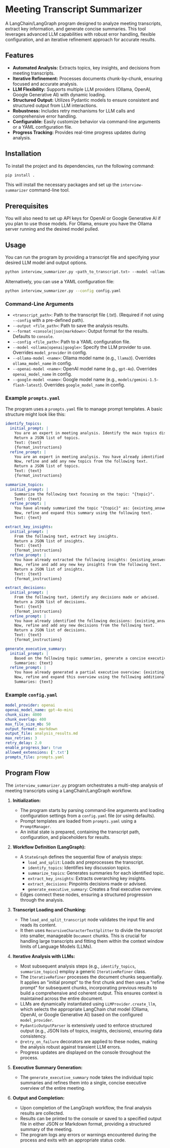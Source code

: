 # Meeting Transcript Summarizer

A LangChain/LangGraph program designed to analyze meeting transcripts, extract key information, and generate concise summaries. This tool leverages advanced LLM capabilities with robust error handling, flexible configuration, and an iterative refinement approach for accurate results.

## Features

*   **Automated Analysis:** Extracts topics, key insights, and decisions from meeting transcripts.
*   **Iterative Refinement:** Processes documents chunk-by-chunk, ensuring focused and accurate analysis.
*   **LLM Flexibility:** Supports multiple LLM providers (Ollama, OpenAI, Google Generative AI) with dynamic loading.
*   **Structured Output:** Utilizes Pydantic models to ensure consistent and structured output from LLM interactions.
*   **Robustness:** Includes retry mechanisms for LLM calls and comprehensive error handling.
*   **Configurable:** Easily customize behavior via command-line arguments or a YAML configuration file.
*   **Progress Tracking:** Provides real-time progress updates during analysis.

## Installation

To install the project and its dependencies, run the following command:

```bash
pip install .
```

This will install the necessary packages and set up the `interview-summarizer` command-line tool.

## Prerequisites

You will also need to set up API keys for OpenAI or Google Generative AI if you plan to use those models. For Ollama, ensure you have the Ollama server running and the desired model pulled.

## Usage

You can run the program by providing a transcript file and specifying your desired LLM model and output options.

```bash
python interview_summarizer.py <path_to_transcript.txt> --model <ollama|openai|google> [options]
```

Alternatively, you can use a YAML configuration file:

```bash
python interview_summarizer.py --config config.yaml
```

### Command-Line Arguments

*   `<transcript_path>`: Path to the transcript file (.txt). (Required if not using `--config` with a pre-defined path).
*   `--output <file_path>`: Path to save the analysis results.
*   `--format <console|json|markdown>`: Output format for the results. Defaults to `console`.
*   `--config <file_path>`: Path to a YAML configuration file.
*   `--model <ollama|openai|google>`: Specify the LLM provider to use. Overrides `model_provider` in config.
*   `--ollama-model <name>`: Ollama model name (e.g., `llama3`). Overrides `ollama_model_name` in config.
*   `--openai-model <name>`: OpenAI model name (e.g., `gpt-4o`). Overrides `openai_model_name` in config.
*   `--google-model <name>`: Google model name (e.g., `models/gemini-1.5-flash-latest`). Overrides `google_model_name` in config.

### Example `prompts.yaml`

The program uses a `prompts.yaml` file to manage prompt templates. A basic structure might look like this:

```yaml
identify_topics:
  initial_prompt: |
    You are an expert in meeting analysis. Identify the main topics discussed in the following text.
    Return a JSON list of topics.
    Text: {text}
    {format_instructions}
  refine_prompt: |
    You are an expert in meeting analysis. You have already identified the following topics: {existing_answer}.
    Now, refine and add any new topics from the following text.
    Return a JSON list of topics.
    Text: {text}
    {format_instructions}

summarize_topics:
  initial_prompt: |
    Summarize the following text focusing on the topic: "{topic}".
    Text: {text}
  refine_prompt: |
    You have already summarized the topic "{topic}" as: {existing_answer}.
    Now, refine and expand this summary using the following text.
    Text: {text}

extract_key_insights:
  initial_prompt: |
    From the following text, extract key insights.
    Return a JSON list of insights.
    Text: {text}
    {format_instructions}
  refine_prompt: |
    You have already extracted the following insights: {existing_answer}.
    Now, refine and add any new key insights from the following text.
    Return a JSON list of insights.
    Text: {text}
    {format_instructions}

extract_decisions:
  initial_prompt: |
    From the following text, identify any decisions made or advised.
    Return a JSON list of decisions.
    Text: {text}
    {format_instructions}
  refine_prompt: |
    You have already identified the following decisions: {existing_answer}.
    Now, refine and add any new decisions from the following text.
    Return a JSON list of decisions.
    Text: {text}
    {format_instructions}

generate_executive_summary:
  initial_prompt: |
    Based on the following topic summaries, generate a concise executive overview of the meeting.
    Summaries: {text}
  refine_prompt: |
    You have already generated a partial executive overview: {existing_answer}.
    Now, refine and expand this overview using the following additional summaries.
    Summaries: {text}
```

### Example `config.yaml`

```yaml
model_provider: openai
openai_model_name: gpt-4o-mini
chunk_size: 4000
chunk_overlap: 400
max_file_size_mb: 50
output_format: markdown
output_file: analysis_results.md
max_retries: 3
retry_delay: 2.0
enable_progress_bar: true
allowed_extensions: ['.txt']
prompts_file: prompts.yaml
```

## Program Flow

The `interview_summarizer.py` program orchestrates a multi-step analysis of meeting transcripts using a LangChain/LangGraph workflow.

1.  **Initialization:**
    *   The program starts by parsing command-line arguments and loading configuration settings from a `config.yaml` file (or using defaults).
    *   Prompt templates are loaded from `prompts.yaml` using a `PromptManager`.
    *   An initial state is prepared, containing the transcript path, configuration, and placeholders for results.

2.  **Workflow Definition (LangGraph):**
    *   A `StateGraph` defines the sequential flow of analysis steps:
        *   `load_and_split`: Loads and preprocesses the transcript.
        *   `identify_topics`: Identifies key discussion topics.
        *   `summarize_topics`: Generates summaries for each identified topic.
        *   `extract_key_insights`: Extracts overarching key insights.
        *   `extract_decisions`: Pinpoints decisions made or advised.
        *   `generate_executive_summary`: Creates a final executive overview.
    *   Edges connect these nodes, ensuring a structured progression through the analysis.

3.  **Transcript Loading and Chunking:**
    *   The `load_and_split_transcript` node validates the input file and reads its content.
    *   It then uses `RecursiveCharacterTextSplitter` to divide the transcript into smaller, manageable `Document` chunks. This is crucial for handling large transcripts and fitting them within the context window limits of Language Models (LLMs).

4.  **Iterative Analysis with LLMs:**
    *   Most subsequent analysis steps (e.g., `identify_topics`, `summarize_topics`) employ a generic `IterativeRefiner` class.
    *   The `IterativeRefiner` processes the document chunks sequentially. It applies an "initial prompt" to the first chunk and then uses a "refine prompt" for subsequent chunks, incorporating previous results to build a comprehensive and coherent output. This ensures context is maintained across the entire document.
    *   LLMs are dynamically instantiated using `LLMProvider.create_llm`, which selects the appropriate LangChain chat model (Ollama, OpenAI, or Google Generative AI) based on the configured `model_provider`.
    *   `PydanticOutputParser` is extensively used to enforce structured output (e.g., JSON lists of topics, insights, decisions), ensuring data consistency.
    *   `@retry_on_failure` decorators are applied to these nodes, making the analysis robust against transient LLM errors.
    *   Progress updates are displayed on the console throughout the process.

5.  **Executive Summary Generation:**
    *   The `generate_executive_summary` node takes the individual topic summaries and refines them into a single, concise executive overview of the entire meeting.

6.  **Output and Completion:**
    *   Upon completion of the LangGraph workflow, the final analysis results are collected.
    *   Results can be printed to the console or saved to a specified output file in either JSON or Markdown format, providing a structured summary of the meeting.
    *   The program logs any errors or warnings encountered during the process and exits with an appropriate status code.
